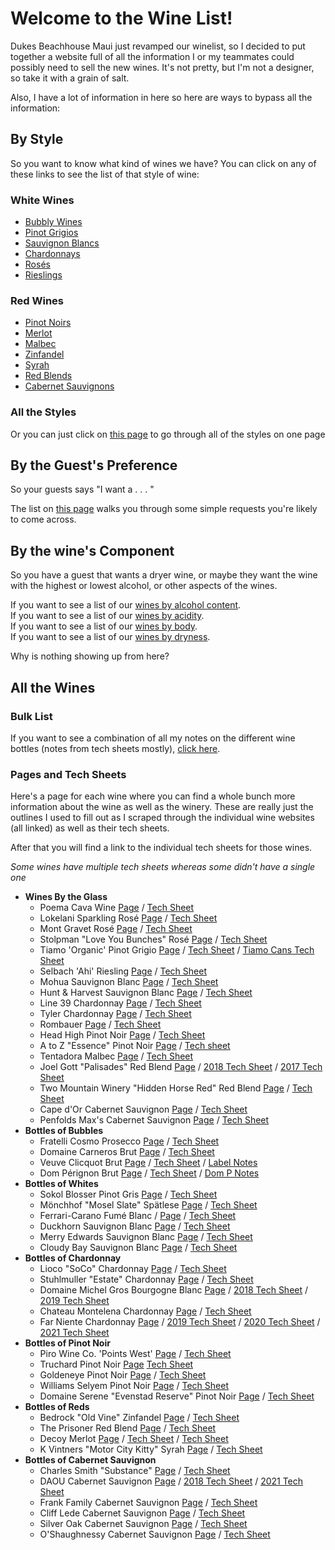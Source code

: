 # Welcome to the Wine List!

Dukes Beachhouse Maui just revamped our winelist, so I decided to put together a website full of all the information I or my teammates could possibly need to sell the new wines. It's not pretty, but I'm not a designer, so take it with a grain of salt.

Also, I have a lot of information in here so here are ways to bypass all the information:

## By Style
So you want to know what kind of wines we have? You can click on any of these links to see the list of that style of wine:
### White Wines
 - [Bubbly Wines](style_pages/Bubbly.md)  
 - [Pinot Grigios](style_pages/Pinot_Grigio.md)  
 - [Sauvignon Blancs](style_pages/Sauvignon_Blancs.md)  
 - [Chardonnays](style_pages/Chardonnays.md)  
 - [Rosés](style_pages/Rosé.md)  
 - [Rieslings](style_pages/Riesling.md)  

### Red Wines
 - [Pinot Noirs](style_pages/Pinot_Noir.md)  
 - [Merlot](style_pages/Merlot.md)  
 - [Malbec](style_pages/Malbec.md)  
 - [Zinfandel](style_pages/Zinfandel.md)  
 - [Syrah](style_pages/Syrah.md)  
 - [Red Blends](style_pages/Red_Blends.md)  
 - [Cabernet Sauvignons](style_pages/Cabernet_Sauvignon.md)  

### All the Styles
Or you can just click on [this page](list_pages/Dukes_Wines_By_Style.md) to go through all of the styles on one page

## By the Guest's Preference
So your guests says "I want a . . . " 

The list on [this page](list_pages/Wines_By_Guest.md) walks you through some simple requests you're likely to come across.

## By the wine's Component
So you have a guest that wants a dryer wine, or maybe they want the wine with the highest or lowest alcohol, or other aspects of the wines.  

If you want to see a list of our [wines by alcohol content](list_pages/Dukes_Wines_by_Alcohol.md).  
If you want to see a list of our [wines by acidity](list_pages/Dukes_Wines_By_Acidity.md).  
If you want to see a list of our [wines by body](list_pages/Dukes_Wines_By_Body.md).  
If you want to see a list of our [wines by dryness](list_pages/Dukes_Wines_by_Dryness.md).  

Why is nothing showing up from here?
## All the Wines

### Bulk List
If you want to see a combination of all my notes on the different wine bottles (notes from tech sheets mostly), [click here](list_pages/Dukes_Wine_List.md).

### Pages and Tech Sheets
Here's a page for each wine where you can find a whole bunch more information about the wine as well as the winery. These are really just the outlines I used to fill out as I scraped through the individual wine websites (all linked) as well as their tech sheets.

After that you will find a link to the individual tech sheets for those wines.  

*Some wines have multiple tech sheets whereas some didn't have a single one*
- **Wines By the Glass**
  - Poema Cava Wine [Page](wine_pages/Poema.md) / [Tech Sheet](wine_pdfs/Poema_Brut.pdf)
  - Lokelani Sparkling Rosé  [Page](wine_pages/Lokelani.md) / [Tech Sheet](wine_pdfs/Lokelani_Rose.pdf)
  - Mont Gravet Rosé  [Page](wine_pages/Mont_Gravet.md) / [Tech Sheet](wine_pdfs/Mont_Gravet_Rose.pdf)
  - Stolpman "Love You Bunches" Rosé  [Page](wine_pages/Stolpman.md) / [Tech Sheet](wine_pdfs/2020_Stoilpman_Love_You_Bunches.pdf)
  - Tiamo 'Organic' Pinot Grigio  [Page](wine_pages/Tiamo.md) / [Tech Sheet](wine_pdfs/Tiamo_PG.pdf) / [Tiamo Cans Tech Sheet](wine_pdfs/Tiamo_PG_Can.pdf)
  - Selbach 'Ahi' Riesling [Page](wine_pages/Selbach.md) / [Tech Sheet](wine_pdfs/Selbach_Riesling.pdf)
  - Mohua Sauvignon Blanc [Page](wine_pages/Mohua.md) / [Tech Sheet](asseets/Mohua_SB.pdf)
  - Hunt & Harvest Sauvignon Blanc [Page](wine_pages/Hunt_And_Harvest.md) / [Tech Sheet](wine_pdfs/Hunt_And_Harvest_SB.pdf)
  - Line 39 Chardonnay [Page](wine_pages/Line_39_Chard.md) / [Tech Sheet](wine_pdfs/Line_39_Chard.pdf)
  - Tyler Chardonnay [Page](wine_pages/Tyler.md) / [Tech Sheet](wine_pdfs/Tyler_Chardonnay.pdf)
  - Rombauer [Page](wine_pages/Rombauer.md) / [Tech Sheet](wine_pdfs/Rombauer_Carneros_Chard.pdf)
  - Head High Pinot Noir [Page](wine_pages/Head_High.md) / [Tech Sheet](wine_pdfs/Head_High_PN.pdf)
  - A to Z "Essence" Pinot Noir [Page](wine_pages/AtoZ.md) / [Tech sheet](wine_pdfs/A_to_Z_Essence_PN.pdf)
  - Tentadora Malbec [Page](wine_pages/Tentadora.md) / [Tech Sheet](wine_pdfs/Tentadora_Malbec.pdf)
  - Joel Gott "Palisades" Red Blend [Page](wine_pages/Joel_Gott.md) / [2018 Tech Sheet](wine_pdfs/Joel_Gott_2018.pdf) / [2017 Tech Sheet](wine_pdfs/Joel_Gott_2018.pdf)
  - Two Mountain Winery "Hidden Horse Red" Red Blend [Page](wine_pages/Two_Mountain.md) / [Tech Sheet](wine_pdfs/Hidden_Horse_Red.pdf)
  - Cape d'Or Cabernet Sauvignon [Page](wine_pages/Cape_DOr.md) / [Tech Sheet](wine_pdfs/Cape_Dor_Cab.pdf)
  - Penfolds Max's Cabernet Sauvignon [Page](wine_pages/Penfolds.md) / [Tech Sheet](wine_pdfs/Penfolds_Maxs_Cab.pdf)
- **Bottles of Bubbles**
  - Fratelli Cosmo Prosecco [Page](wine_pages/Fratelli_Cosmo.md) / [Tech Sheet](wine_pdfs/Fratelli_Prosecco.pdf)
  - Domaine Carneros Brut [Page](wine_pages/Domaine_Carneros.md) / [Tech Sheet](wine_pdfs/Domaine_Carneros_Brut.pdf)
  - Veuve Clicquot Brut [Page](wine_pages/Veuve_Clicquot.md) / [Tech Sheet](wine_pdfs/Veuve_Clicquot.pdf) / [Label Notes](wine_pdfs/Veuve_Clicquot_Brut.pdf)
  - Dom Pérignon Brut [Page](wine_pages/Dom_P.md) / [Tech Sheet](wine_pdfs/Dom_Perignon.pdf) / [Dom P Notes](wine_pdfs/Dom_P_Notes.pdf)
- **Bottles of Whites**
  - Sokol Blosser Pinot Gris [Page](wine_pages/Sokol_Blosser.md) / [Tech Sheet](wine_pdfs/Sokol_Blosser_PG.pdf)
  - Mönchhof "Mosel Slate" Spätlese [Page](wine_pages/Moncchof.md) / [Tech Sheet](wine_pdfs/Monchhof_Mosel_Riesling.pdf)
  - Ferrari-Carano Fumé Blanc / [Page](wine_pages/Ferrari_Carano.md) / [Tech Sheet](wine_pdfs/Ferrai_Carano_FumeBlanc.pdf)
  - Duckhorn Sauvignon Blanc [Page](wine_pages/Duckhorn.md) / [Tech Sheet](wine_pdfs/Duckhorn_SB.pdf)
  - Merry Edwards Sauvignon Blanc [Page](wine_pages/Merry_Edwards.md) / [Tech Sheet](wine_pdfs/Merry_Edwards_SB.pdf)
  - Cloudy Bay Sauvignon Blanc [Page](wine_pages/Cloudy_Bay.md) / [Tech Sheet](wine_pdfs/Cloudy_Bay_SB.pdf)
- **Bottles of Chardonnay**
  - Lioco "SoCo" Chardonnay [Page](wine_pages/Lioco.md) / [Tech Sheet](wine_pdfs/LIOCO.pdf)
  - Stuhlmuller "Estate" Chardonnay [Page](wine_pages/Stuhlmuller.md) / [Tech Sheet](wine_pdfs/Stuhlmuller_Estate_Chard.pdf)
  - Domaine Michel Gros Bourgogne Blanc [Page](wine_pages/Domaine_Michel.md) / [2018 Tech Sheet](wine_pdfs/Domaine_Michel_2018.pdf) / [2019 Tech Sheet](wine_pdfs/Domaine_Michel_2019.pdf)
  - Chateau Montelena Chardonnay [Page](wine_pages/Chateau_Montelena.md) / [Tech Sheet](wine_pdfs/Chateau_Montelena_Chard.pdf)
  - Far Niente Chardonnay [Page](wine_pages/Far_Niente.md) / [2019 Tech Sheet](wine_pdfs/Far_Niente_2019.pdf) / [2020 Tech Sheet](wine_pdfs/Far_Niente_2020.pdf) / [2021 Tech Sheet](wine_pdfs/Far_Niente_2021.pdf)
- **Bottles of Pinot Noir**
  - Piro Wine Co. 'Points West' [Page](wine_pages/Piro_Points_West.md) / [Tech Sheet](wine_pdfs/Points_West.pdf)
  - Truchard Pinot Noir [Page](wine_pages/Truchard.md) [Tech Sheet](wine_pdfs/Truchard.pdf)
  - Goldeneye Pinot Noir [Page](wine_pages/Goldeneye.md) / [Tech Sheet](wine_pdfs/Goldeneye.pdf)
  - Williams Selyem Pinot Noir [Page](wine_pages/Williams_Selyem.md) / [Tech Sheet](wine_pdfs/Williams_Selyem.pdf)
  - Domaine Serene "Evenstad Reserve" Pinot Noir [Page](wine_pages/Domaine_Serene_Evenstad.md) / [Tech Sheet](wine_pdfs/Domaine_Serene.pdf)
- **Bottles of Reds**
  - Bedrock "Old Vine" Zinfandel [Page](wine_pages/Bedrock.md) / [Tech Sheet](wine_pdfs/Bedrock.pdf)
  - The Prisoner Red Blend [Page](wine_pages/The_Prisoner.md) / [Tech Sheet](wine_pdfs/The_Prisoner.pdf)
  - Decoy Merlot [Page](wine_pages/Decoy.md) / [Tech Sheet](wine_pdfs/Decoy.pdf) / [Tech Sheet](wine_pdfs/Decoy_2019.pdf)
  - K Vintners "Motor City Kitty" Syrah [Page](wine_pages/K_Vintners.md) / [Tech Sheet](wine_pdfs/K_Vintners.pdf)
- **Bottles of Cabernet Sauvignon**
  - Charles Smith "Substance" [Page](wine_pages/Charles_Smith_Substance.md) / [Tech Sheet](wine_pdfs/Charles_Smith.pdf)
  - DAOU Cabernet Sauvignon [Page](wine_pages/DAOU.md) / [2018 Tech Sheet](wine_pdfs/DAOU_2018.pdf) / [2021 Tech Sheet](wine_pdfs/DAOU_2021.pdf)
  - Frank Family Cabernet Sauvignon [Page](wine_pages/Frank_Family.md) / [Tech Sheet](wine_pdfs/Frank_Family.pdf)
  - Cliff Lede Cabernet Sauvignon [Page](wine_pages/Cliff_Lede.md) / [Tech Sheet](wine_pdfs/Cliff_Lede.pdf)
  - Silver Oak Cabernet Sauvignon [Page](wine_pages/Silver_Oak.md) / [Tech Sheet](wine_pdfs/Silver_Oak.pdf)
  - O'Shaughnessy Cabernet Sauvignon [Page](wine_pages/O_Shaughnessy.md) / [Tech Sheet](wine_pdfs/O'Shaughnessy.pdf)


